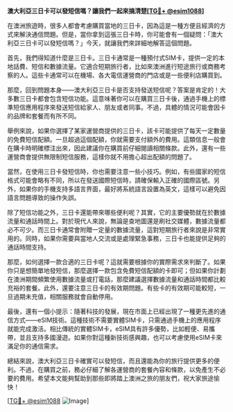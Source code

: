 **澳大利亞三日卡可以發短信嗎？讓我們一起來搞清楚[[TG💪+ @esim1088](https://t.me/s/esim1088)]**

在澳洲旅遊時，很多人都會考慮購買當地的三日卡，因為這是一種方便且經濟的方式來解決通信問題。但是，當你拿到這張三日卡時，你可能會有一個疑問：「澳大利亞三日卡可以發短信嗎？」今天，就讓我們來詳細地解答這個問題。

首先，我們得知道什麼是三日卡。三日卡通常是一種預付式SIM卡，提供一定的本地話費、短信和數據流量。它適合短期旅行者，比如來澳洲進行短途旅行或商務考察的人。這些卡通常可以在機場、各大電信運營商的門店或是一些便利店購買到。

那麼，回到問題本身——澳大利亞三日卡是否支持發送短信呢？答案是肯定的！大多數三日卡都會包含短信功能。這意味著你可以在購買三日卡後，通過手機上的標準短信應用程序來發送短信給家人、朋友或者同事。不過，具體的情況可能會因卡的品牌和套餐而有所不同。

舉例來說，如果你選擇了某家運營商提供的三日卡，該卡可能提供了每天一定數量的免費短信配額。一旦超過這個配額，你就需要支付額外的費用。這類信息一般會在購卡時明確標注出來，因此建議你在購買前仔細閱讀相關條款。此外，還有一些運營商會提供無限制短信服務，這樣你就不用擔心超出配額的問題了。

當然，在使用三日卡發短信時，你也需要注意一些小技巧。例如，有些國家的短信格式可能會略有不同，所以在發送國際短信時，請確保輸入正確的國際區號。另外，如果你的手機支持多語言界面，最好將系統語言設置為英文，這樣可以避免因語言問題導致的操作失誤。

除了短信功能之外，三日卡還能帶來哪些便利呢？其實，它的主要優勢就在於數據流量和通話時間上。對於現代人來說，無論是查地圖還是刷社交媒體，數據流量都必不可少。而三日卡通常會附贈一定量的數據流量，這對短期旅行者來說是非常實用的。同時，如果你需要與當地人交流或是處理緊急事務，三日卡也能提供足夠的通話時間支持。

那麼，如何選擇一款合適的三日卡呢？這就需要根據你的實際需求來判斷了。如果你只是想簡單地發短信，那麼選擇一款包含免費短信配額的卡即可；但如果你計劃在澳洲期間頻繁使用數據流量或打電話，那麼建議選擇數據流量和通話時間都比較充裕的套餐。此外，還要注意三日卡的有效期問題。有些卡的有效期可能較短，一旦過期未充值，相關服務就會自動停用。

最後，還有一個小提示：隨著科技的發展，現在市面上已經出現了一種更先進的通信方式——eSIM技術。這種技術不需要實體SIM卡，只需通過手機上的應用程序就能完成激活。相比傳統的實體SIM卡，eSIM具有許多優勢，比如輕便、易攜帶，並且支持多國漫遊。如果你對這種新技術感興趣，也可以考慮使用eSIM卡來滿足你的通信需求。

總結來說，澳大利亞三日卡確實可以發短信，而且還能為你的旅行提供更多的便利。不過，在購買之前，務必仔細了解各運營商的套餐內容和條款，以免產生不必要的費用。希望本文能夠幫助到那些即將踏上澳洲之旅的朋友們，祝大家旅途愉快！

[[TG💪+ @esim1088](https://t.me/s/esim1088) ![Image](https://i.postimg.cc/4NQfJmqS/Snipaste-2025-05-13-00-14-12.png)]